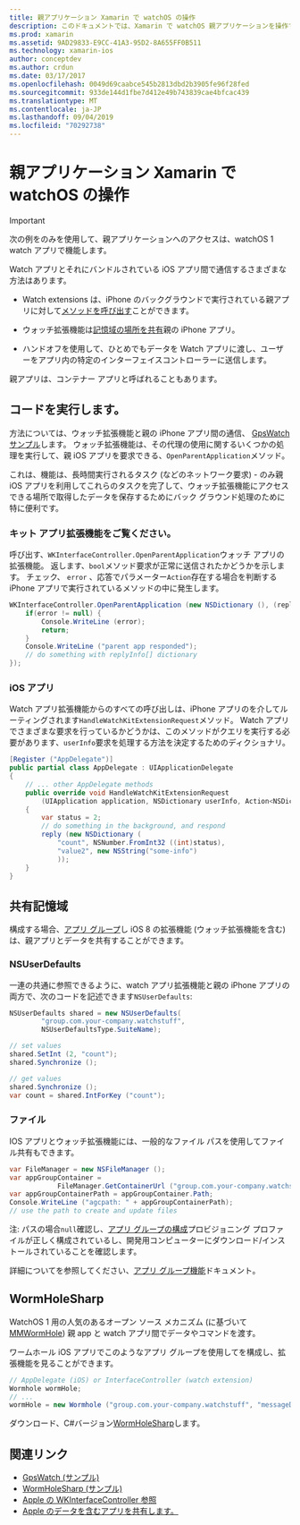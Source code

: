 ```yaml
---
title: 親アプリケーション Xamarin で watchOS の操作
description: このドキュメントでは、Xamarin で watchOS 親アプリケーションを操作する方法について説明します。 WatchKit アプリの拡張機能、iOS アプリや、共有記憶域がについて説明します。
ms.prod: xamarin
ms.assetid: 9AD29833-E9CC-41A3-95D2-8A655FF0B511
ms.technology: xamarin-ios
author: conceptdev
ms.author: crdun
ms.date: 03/17/2017
ms.openlocfilehash: 0049d69caabce545b2813dbd2b3905fe96f28fed
ms.sourcegitcommit: 933de144d1fbe7d412e49b743839cae4bfcac439
ms.translationtype: MT
ms.contentlocale: ja-JP
ms.lasthandoff: 09/04/2019
ms.locfileid: "70292738"
---
```

# <a name="working-with-the-watchos-parent-application-in-xamarin"></a>親アプリケーション Xamarin で watchOS の操作

> [!IMPORTANT]
> 次の例をのみを使用して、親アプリケーションへのアクセスは、watchOS 1 watch アプリで機能します。


Watch アプリとそれにバンドルされている iOS アプリ間で通信するさまざまな方法はあります。

- Watch extensions は、iPhone のバックグラウンドで実行されている親アプリに対して[メソッドを呼び出す](#code)ことができます。

- ウォッチ拡張機能は[記憶域の場所を共有](#storage)親の iPhone アプリ。

- ハンドオフを使用して、ひとめでもデータを Watch アプリに渡し、ユーザーをアプリ内の特定のインターフェイスコントローラーに送信します。

親アプリは、コンテナー アプリと呼ばれることもあります。


<a name="code" />

## <a name="run-code"></a>コードを実行します。

方法については、ウォッチ拡張機能と親の iPhone アプリ間の通信、 [GpsWatch サンプル](https://docs.microsoft.com/samples/xamarin/ios-samples/watchkit-gpswatch)します。
ウォッチ拡張機能は、その代理の使用に関するいくつかの処理を実行して、親 iOS アプリを要求できる、`OpenParentApplication`メソッド。

これは、機能は、長時間実行されるタスク (などのネットワーク要求) - のみ親 iOS アプリを利用してこれらのタスクを完了して、ウォッチ拡張機能にアクセスできる場所で取得したデータを保存するためにバック グラウンド処理のために特に便利です。



### <a name="watch-kit-app-extension"></a>キット アプリ拡張機能をご覧ください。

呼び出す、`WKInterfaceController.OpenParentApplication`ウォッチ アプリの拡張機能。 返します、`bool`メソッド要求が正常に送信されたかどうかを示します。 チェック、 `error` 、応答でパラメーター`Action`存在する場合を判断する iPhone アプリで実行されているメソッドの中に発生します。

```csharp
WKInterfaceController.OpenParentApplication (new NSDictionary (), (replyInfo, error) => {
    if(error != null) {
        Console.WriteLine (error);
        return;
    }
    Console.WriteLine ("parent app responded");
    // do something with replyInfo[] dictionary
});
```


### <a name="ios-app"></a>iOS アプリ

Watch アプリ拡張機能からのすべての呼び出しは、iPhone アプリのを介してルーティングされます`HandleWatchKitExtensionRequest`メソッド。
Watch アプリでさまざまな要求を行っているかどうかは、このメソッドがクエリを実行する必要があります、`userInfo`要求を処理する方法を決定するためのディクショナリ。


```csharp
[Register ("AppDelegate")]
public partial class AppDelegate : UIApplicationDelegate
{
    // ... other AppDelegate methods
    public override void HandleWatchKitExtensionRequest
        (UIApplication application, NSDictionary userInfo, Action<NSDictionary> reply)
    {
        var status = 2;
        // do something in the background, and respond
        reply (new NSDictionary (
            "count", NSNumber.FromInt32 ((int)status),
            "value2", new NSString("some-info")
            ));
    }
}
```


<a name="storage" />

## <a name="shared-storage"></a>共有記憶域

構成する場合、[アプリ グループ](~/ios/watchos/app-fundamentals/app-groups.md)し iOS 8 の拡張機能 (ウォッチ拡張機能を含む) は、親アプリとデータを共有することができます。

<a name="nsuserdefaults" />

### <a name="nsuserdefaults"></a>NSUserDefaults

一連の共通に参照できるように、watch アプリ拡張機能と親の iPhone アプリの両方で、次のコードを記述できます`NSUserDefaults`:

```csharp
NSUserDefaults shared = new NSUserDefaults(
        "group.com.your-company.watchstuff",
        NSUserDefaultsType.SuiteName);

// set values
shared.SetInt (2, "count");
shared.Synchronize ();

// get values
shared.Synchronize ();
var count = shared.IntForKey ("count");
```

<a name="files" />

### <a name="files"></a>ファイル

IOS アプリとウォッチ拡張機能には、一般的なファイル パスを使用してファイル共有もできます。

```csharp
var FileManager = new NSFileManager ();
var appGroupContainer =
            FileManager.GetContainerUrl ("group.com.your-company.watchstuff");
var appGroupContainerPath = appGroupContainer.Path;
Console.WriteLine ("agcpath: " + appGroupContainerPath);
// use the path to create and update files
```

注: パスの場合`null`確認し、[アプリ グループの構成](~/ios/watchos/app-fundamentals/app-groups.md)プロビジョニング プロファイルが正しく構成されているし、開発用コンピューターにダウンロード/インストールされていることを確認します。

詳細についてを参照してください、[アプリ グループ機能](~/ios/deploy-test/provisioning/capabilities/app-groups-capabilities.md)ドキュメント。

## <a name="wormholesharp"></a>WormHoleSharp

WatchOS 1 用の人気のあるオープン ソース メカニズム (に基づいて[MMWormHole](https://github.com/mutualmobile/MMWormhole)) 親 app と watch アプリ間でデータやコマンドを渡す。

ワームホール iOS アプリでこのようなアプリ グループを使用してを構成し、拡張機能を見ることができます。

```csharp
// AppDelegate (iOS) or InterfaceController (watch extension)
Wormhole wormHole;
// ...
wormHole = new Wormhole ("group.com.your-company.watchstuff", "messageDir");
```

ダウンロード、C#バージョン[WormHoleSharp](https://github.com/Clancey/WormHoleSharp)します。



## <a name="related-links"></a>関連リンク

- [GpsWatch (サンプル)](https://docs.microsoft.com/samples/xamarin/ios-samples/watchos-watchkitcatalog)
- [WormHoleSharp (サンプル)](https://github.com/Clancey/WormHoleSharp)
- [Apple の WKInterfaceController 参照](https://developer.apple.com/library/prerelease/ios/documentation/WatchKit/Reference/WKInterfaceController_class/index.html#//apple_ref/occ/clm/WKInterfaceController/openParentApplication:reply:)
- [Apple のデータを含むアプリを共有します。](https://developer.apple.com/library/ios/documentation/General/Conceptual/ExtensibilityPG/ExtensionScenarios.html)
